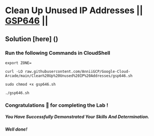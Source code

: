 # Clean Up Unused IP Addresses || [GSP646](https://www.cloudskillsboost.google/focuses/7841?parent=catalog) ||

## Solution [here] ()

### Run the following Commands in CloudShell

```
export ZONE=
```

```
curl -LO raw.githubusercontent.com/AnniiGCP/Google-Cloud-Arcade/main/Clean%20Up%20Unused%20IP%20Addresses/gsp646.sh

sudo chmod +x gsp646.sh

./gsp646.sh
```

### Congratulations 🎉 for completing the Lab !

##### *You Have Successfully Demonstrated Your Skills And Determination.*

#### *Well done!*

 

 
